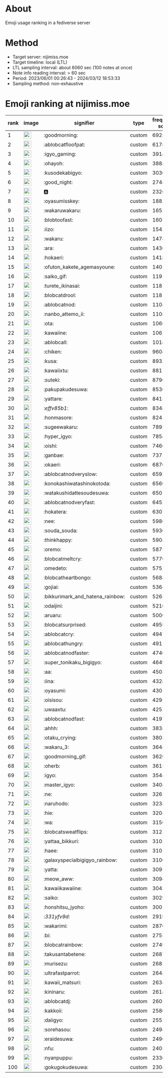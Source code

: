 # About
Emoji usage ranking in a fediverse server

# Method
- Target server: nijimiss.moe
- Target timeline: local (LTL)
- LTL sampling interval: about 6060 sec (100 notes at once)
- Note info reading interval: > 60 sec
- Period: 2023/06/01 00:26:43 - 2024/03/12 18:53:33 
- Sampling method: non-exhaustive

# Emoji ranking at nijimiss.moe

|rank|image|signifier|type|frequency score|
|----|----|----|----|----|
|1|<img height="24" src="https://nijimiss.moe/emoji/goodmorning.webp">|:goodmorning:|custom|69235|
|2|<img height="24" src="https://nijimiss.moe/emoji/ablobcatfloofpat.webp">|:ablobcatfloofpat:|custom|61787|
|3|<img height="24" src="https://nijimiss.moe/emoji/igyo_gaming.webp">|:igyo_gaming:|custom|39147|
|4|<img height="24" src="https://nijimiss.moe/emoji/ohayoh.webp">|:ohayoh:|custom|38842|
|5|<img height="24" src="https://nijimiss.moe/emoji/kusodekabigyo.webp">|:kusodekabigyo:|custom|30301|
|6|<img height="24" src="https://nijimiss.moe/emoji/good_night.webp">|:good_night:|custom|27484|
|7|<img height="24" src="https://nijimiss.moe/emoji/a.webp">|:a:|custom|23265|
|8|<img height="24" src="https://nijimiss.moe/emoji/oyasumisskey.webp">|:oyasumisskey:|custom|18826|
|9|<img height="24" src="https://nijimiss.moe/emoji/wakaruwakaru.webp">|:wakaruwakaru:|custom|16521|
|10|<img height="24" src="https://nijimiss.moe/emoji/blobtoofast.webp">|:blobtoofast:|custom|16052|
|11|<img height="24" src="https://nijimiss.moe/emoji/iizo.webp">|:iizo:|custom|15429|
|12|<img height="24" src="https://nijimiss.moe/emoji/wakaru.webp">|:wakaru:|custom|14784|
|13|<img height="24" src="https://nijimiss.moe/emoji/ara.webp">|:ara:|custom|14364|
|14|<img height="24" src="https://nijimiss.moe/emoji/hokaeri.webp">|:hokaeri:|custom|14186|
|15|<img height="24" src="https://nijimiss.moe/emoji/ofuton_kakete_agemasyoune.webp">|:ofuton_kakete_agemasyoune:|custom|14027|
|16|<img height="24" src="https://nijimiss.moe/emoji/saiko_gif.webp">|:saiko_gif:|custom|11915|
|17|<img height="24" src="https://nijimiss.moe/emoji/turete_ikinasai.webp">|:turete_ikinasai:|custom|11815|
|18|<img height="24" src="https://nijimiss.moe/emoji/blobcatdrool.webp">|:blobcatdrool:|custom|11813|
|19|<img height="24" src="https://nijimiss.moe/emoji/ablobcatnod.webp">|:ablobcatnod:|custom|11088|
|20|<img height="24" src="https://nijimiss.moe/emoji/nanbo_attemo_ii.webp">|:nanbo_attemo_ii:|custom|11086|
|21|<img height="24" src="https://nijimiss.moe/emoji/ota.webp">|:ota:|custom|10667|
|22|<img height="24" src="https://nijimiss.moe/emoji/kawaiine.webp">|:kawaiine:|custom|10625|
|23|<img height="24" src="https://nijimiss.moe/emoji/ablobcall.webp">|:ablobcall:|custom|10188|
|24|<img height="24" src="https://nijimiss.moe/emoji/chiken.webp">|:chiken:|custom|9604|
|25|<img height="24" src="https://nijimiss.moe/emoji/kusa.webp">|:kusa:|custom|8933|
|26|<img height="24" src="https://nijimiss.moe/emoji/kawaiixtu.webp">|:kawaiixtu:|custom|8811|
|27|<img height="24" src="https://nijimiss.moe/emoji/suteki.webp">|:suteki:|custom|8796|
|28|<img height="24" src="https://nijimiss.moe/emoji/pakupakudesuwa.webp">|:pakupakudesuwa:|custom|8536|
|29|<img height="24" src="https://nijimiss.moe/emoji/yattare.webp">|:yattare:|custom|8415|
|30|<img height="24" src="https://nijimiss.moe/emoji/_effv85b1_.webp">|:_effv85b1_:|custom|8348|
|31|<img height="24" src="https://nijimiss.moe/emoji/honmasore.webp">|:honmasore:|custom|8241|
|32|<img height="24" src="https://nijimiss.moe/emoji/sugeewakaru.webp">|:sugeewakaru:|custom|7893|
|33|<img height="24" src="https://nijimiss.moe/emoji/hyper_igyo.webp">|:hyper_igyo:|custom|7858|
|34|<img height="24" src="https://nijimiss.moe/emoji/oishi.webp">|:oishi:|custom|7466|
|35|<img height="24" src="https://nijimiss.moe/emoji/ganbae.webp">|:ganbae:|custom|7371|
|36|<img height="24" src="https://nijimiss.moe/emoji/okaeri.webp">|:okaeri:|custom|6876|
|37|<img height="24" src="https://nijimiss.moe/emoji/ablobcatnodveryslow.webp">|:ablobcatnodveryslow:|custom|6592|
|38|<img height="24" src="https://nijimiss.moe/emoji/konokashiwatashinokotoda.webp">|:konokashiwatashinokotoda:|custom|6560|
|39|<img height="24" src="https://nijimiss.moe/emoji/watakushidattesoudesuwa.webp">|:watakushidattesoudesuwa:|custom|6501|
|40|<img height="24" src="https://nijimiss.moe/emoji/ablobcatnodveryfast.webp">|:ablobcatnodveryfast:|custom|6452|
|41|<img height="24" src="https://nijimiss.moe/emoji/hokatera.webp">|:hokatera:|custom|6307|
|42|<img height="24" src="https://nijimiss.moe/emoji/nee.webp">|:nee:|custom|5986|
|43|<img height="24" src="https://nijimiss.moe/emoji/souda_souda.webp">|:souda_souda:|custom|5930|
|44|<img height="24" src="https://nijimiss.moe/emoji/thinkhappy.webp">|:thinkhappy:|custom|5908|
|45|<img height="24" src="https://nijimiss.moe/emoji/oremo.webp">|:oremo:|custom|5875|
|46|<img height="24" src="https://nijimiss.moe/emoji/blobcatmeltcry.webp">|:blobcatmeltcry:|custom|5776|
|47|<img height="24" src="https://nijimiss.moe/emoji/omedeto.webp">|:omedeto:|custom|5752|
|48|<img height="24" src="https://nijimiss.moe/emoji/blobcatheartbongo.webp">|:blobcatheartbongo:|custom|5688|
|49|<img height="24" src="https://nijimiss.moe/emoji/gojiai.webp">|:gojiai:|custom|5364|
|50|<img height="24" src="https://nijimiss.moe/emoji/bikkurimark_and_hatena_rainbow.webp">|:bikkurimark_and_hatena_rainbow:|custom|5265|
|51|<img height="24" src="https://nijimiss.moe/emoji/odaijini.webp">|:odaijini:|custom|5210|
|52|<img height="24" src="https://nijimiss.moe/emoji/aruaru.webp">|:aruaru:|custom|5000|
|53|<img height="24" src="https://nijimiss.moe/emoji/blobcatsurprised.webp">|:blobcatsurprised:|custom|4959|
|54|<img height="24" src="https://nijimiss.moe/emoji/ablobcatcry.webp">|:ablobcatcry:|custom|4947|
|55|<img height="24" src="https://nijimiss.moe/emoji/ablobcathungry.webp">|:ablobcathungry:|custom|4911|
|56|<img height="24" src="https://nijimiss.moe/emoji/ablobcatnodfaster.webp">|:ablobcatnodfaster:|custom|4746|
|57|<img height="24" src="https://nijimiss.moe/emoji/super_tonikaku_bigigyo.webp">|:super_tonikaku_bigigyo:|custom|4649|
|58|<img height="24" src="https://nijimiss.moe/emoji/aa.webp">|:aa:|custom|4503|
|59|<img height="24" src="https://nijimiss.moe/emoji/iina.webp">|:iina:|custom|4328|
|60|<img height="24" src="https://nijimiss.moe/emoji/oyasumi.webp">|:oyasumi:|custom|4301|
|61|<img height="24" src="https://nijimiss.moe/emoji/oisisou.webp">|:oisisou:|custom|4295|
|62|<img height="24" src="https://nijimiss.moe/emoji/uwaaxtu.webp">|:uwaaxtu:|custom|4251|
|63|<img height="24" src="https://nijimiss.moe/emoji/ablobcatnodfast.webp">|:ablobcatnodfast:|custom|4197|
|64|<img height="24" src="https://nijimiss.moe/emoji/ahhh.webp">|:ahhh:|custom|3838|
|65|<img height="24" src="https://nijimiss.moe/emoji/otaku_crying.webp">|:otaku_crying:|custom|3803|
|66|<img height="24" src="https://nijimiss.moe/emoji/wakaru_3.webp">|:wakaru_3:|custom|3644|
|67|<img height="24" src="https://nijimiss.moe/emoji/goodmorning_gif.webp">|:goodmorning_gif:|custom|3620|
|68|<img height="24" src="https://nijimiss.moe/emoji/oherb.webp">|:oherb:|custom|3615|
|69|<img height="24" src="https://nijimiss.moe/emoji/igyo.webp">|:igyo:|custom|3544|
|70|<img height="24" src="https://nijimiss.moe/emoji/master_igyo.webp">|:master_igyo:|custom|3408|
|71|<img height="24" src="https://nijimiss.moe/emoji/ne.webp">|:ne:|custom|3263|
|72|<img height="24" src="https://nijimiss.moe/emoji/naruhodo.webp">|:naruhodo:|custom|3234|
|73|<img height="24" src="https://nijimiss.moe/emoji/hie.webp">|:hie:|custom|3204|
|74|<img height="24" src="https://nijimiss.moe/emoji/wa.webp">|:wa:|custom|3150|
|75|<img height="24" src="https://nijimiss.moe/emoji/blobcatsweatflips.webp">|:blobcatsweatflips:|custom|3123|
|76|<img height="24" src="https://nijimiss.moe/emoji/yattaa_bikkuri.webp">|:yattaa_bikkuri:|custom|3103|
|77|<img height="24" src="https://nijimiss.moe/emoji/haee.webp">|:haee:|custom|3101|
|78|<img height="24" src="https://nijimiss.moe/emoji/galaxyspecialbigigyo_rainbow.webp">|:galaxyspecialbigigyo_rainbow:|custom|3100|
|79|<img height="24" src="https://nijimiss.moe/emoji/yatta.webp">|:yatta:|custom|3095|
|80|<img height="24" src="https://nijimiss.moe/emoji/meow_aww.webp">|:meow_aww:|custom|3094|
|81|<img height="24" src="https://nijimiss.moe/emoji/kawaiikawaiine.webp">|:kawaiikawaiine:|custom|3042|
|82|<img height="24" src="https://nijimiss.moe/emoji/saiko.webp">|:saiko:|custom|3029|
|83|<img height="24" src="https://nijimiss.moe/emoji/honshitsu_jyoho.webp">|:honshitsu_jyoho:|custom|3002|
|84|<img height="24" src="https://nijimiss.moe/emoji/_331yfv9d_.webp">|:_331yfv9d_:|custom|2919|
|85|<img height="24" src="https://nijimiss.moe/emoji/wakarimi.webp">|:wakarimi:|custom|2870|
|86|<img height="24" src="https://nijimiss.moe/emoji/bi.webp">|:bi:|custom|2755|
|87|<img height="24" src="https://nijimiss.moe/emoji/blobcatrainbow.webp">|:blobcatrainbow:|custom|2749|
|88|<img height="24" src="https://nijimiss.moe/emoji/takusantabetene.webp">|:takusantabetene:|custom|2687|
|89|<img height="24" src="https://nijimiss.moe/emoji/murisezu.webp">|:murisezu:|custom|2685|
|90|<img height="24" src="https://nijimiss.moe/emoji/ultrafastparrot.webp">|:ultrafastparrot:|custom|2648|
|91|<img height="24" src="https://nijimiss.moe/emoji/kawaii_matsuri.webp">|:kawaii_matsuri:|custom|2634|
|92|<img height="24" src="https://nijimiss.moe/emoji/kininaru.webp">|:kininaru:|custom|2618|
|93|<img height="24" src="https://nijimiss.moe/emoji/ablobcatdj.webp">|:ablobcatdj:|custom|2605|
|94|<img height="24" src="https://nijimiss.moe/emoji/kakkoii.webp">|:kakkoii:|custom|2580|
|95|<img height="24" src="https://nijimiss.moe/emoji/daiigyo.webp">|:daiigyo:|custom|2553|
|96|<img height="24" src="https://nijimiss.moe/emoji/sorehasou.webp">|:sorehasou:|custom|2498|
|97|<img height="24" src="https://nijimiss.moe/emoji/eraidesuwa.webp">|:eraidesuwa:|custom|2496|
|98|<img height="24" src="https://nijimiss.moe/emoji/nfu.webp">|:nfu:|custom|2405|
|99|<img height="24" src="https://nijimiss.moe/emoji/nyanpuppu.webp">|:nyanpuppu:|custom|2336|
|100|<img height="24" src="https://nijimiss.moe/emoji/gokugokudesuwa.webp">|:gokugokudesuwa:|custom|2308|
